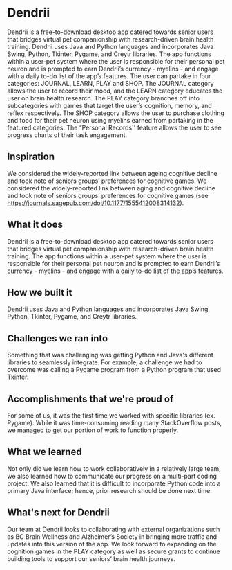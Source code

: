 # Dendrii

Dendrii is a free-to-download desktop app catered towards senior users that bridges virtual pet companionship with research-driven brain health training. Dendrii uses Java and Python languages and incorporates Java Swing, Python, Tkinter, Pygame, and Creytr libraries. The app functions within a user-pet system where the user is responsible for their personal pet neuron and is prompted to earn Dendrii’s currency - myelins - and engage with a daily to-do list of the app’s features. The user can partake in four categories: JOURNAL, LEARN, PLAY and SHOP. The JOURNAL category allows the user to record their mood, and the LEARN category educates the user on brain health research. The PLAY category branches off into subcategories with games that target the user’s cognition, memory, and reflex respectively. The SHOP category allows the user to purchase clothing and food for their pet neuron using myelins earned from partaking in the featured categories. The “Personal Records'' feature allows the user to see progress charts of their task engagement.

## Inspiration
We considered the widely-reported link between ageing cognitive decline and
took note of seniors groups’ preferences for cognitive games.
We considered the widely-reported link between aging and cognitive decline and took note of seniors groups’ preferences for cognitive games (see https://journals.sagepub.com/doi/10.1177/1555412008314132).

## What it does
Dendrii is a free-to-download desktop app catered towards senior users that bridges virtual pet companionship with research-driven brain health training. The app functions within a user-pet system where the user is responsible for their personal pet neuron and is prompted to earn Dendrii’s currency - myelins - and engage with a daily to-do list of the app’s features.

## How we built it
Dendrii uses Java and Python languages and incorporates Java Swing, Python, Tkinter, Pygame, and Creytr libraries.

## Challenges we ran into
Something that was challenging was getting Python and Java's different libraries to seamlessly integrate. For example, a challenge we had to overcome was calling a Pygame program from a Python program that used Tkinter.

## Accomplishments that we're proud of
For some of us, it was the first time we worked with specific libraries (ex. Pygame). While it was time-consuming reading many StackOverflow posts, we managed to get our portion of work to function properly.

## What we learned
Not only did we learn how to work collaboratively in a relatively large team, we also learned how to communicate our progress on a multi-part coding project. We also learned that it is difficult to incorporate Python code into a primary Java interface; hence, prior research should be done next time.

## What's next for Dendrii
Our team at Dendrii looks to collaborating with external organizations such as BC Brain Wellness and Alzheimer’s Society in bringing more traffic and updates into this version of the app. We look forward to expanding on the cognition games in the PLAY category as well as secure grants to continue building tools to support our seniors’ brain health journeys.
